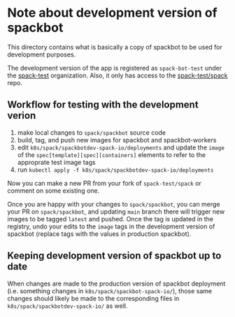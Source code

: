 # Note about development version of spackbot

This directory contains what is basically a copy of spackbot to be used for development purposes.

The development version of the app is registered as `spack-bot-test` under the [spack-test](https://github.com/organizations/spack-test) organization.  Also, it only has access to the [spack-test/spack](https://github.com/spack-test/spack) repo.

## Workflow for testing with the development verion

1. make local changes to `spack/spackbot` source code
2. build, tag, and push new images for spackbot and spackbot-workers
3. edit `k8s/spack/spackbotdev-spack-io/deployments` and update the `image` of the `spec[template][spec][containers]` elements to refer to the approprate test image tags
4. run `kubectl apply -f k8s/spack/spackbotdev-spack-io/deployments`

Now you can make a new PR from your fork of `spack-test/spack` or comment on some existing one.

Once you are happy with your changes to `spack/spackbot`, you can merge your PR on `spack/spackbot`, and updating `main` branch there will trigger new images to be tagged `latest` and pushed.  Once the tag is updated in the registry, undo your edits to the `image` tags in the development version of spackbot (replace tags with the values in production spackbot).

## Keeping development version of spackbot up to date

When changes are made to the production version of spackbot deployment
(i.e. something changes in `k8s/spack/spackbot-spack-io/`), those same
changes should likely be made to the corresponding files in
`k8s/spack/spackbotdev-spack-io/` as well.
